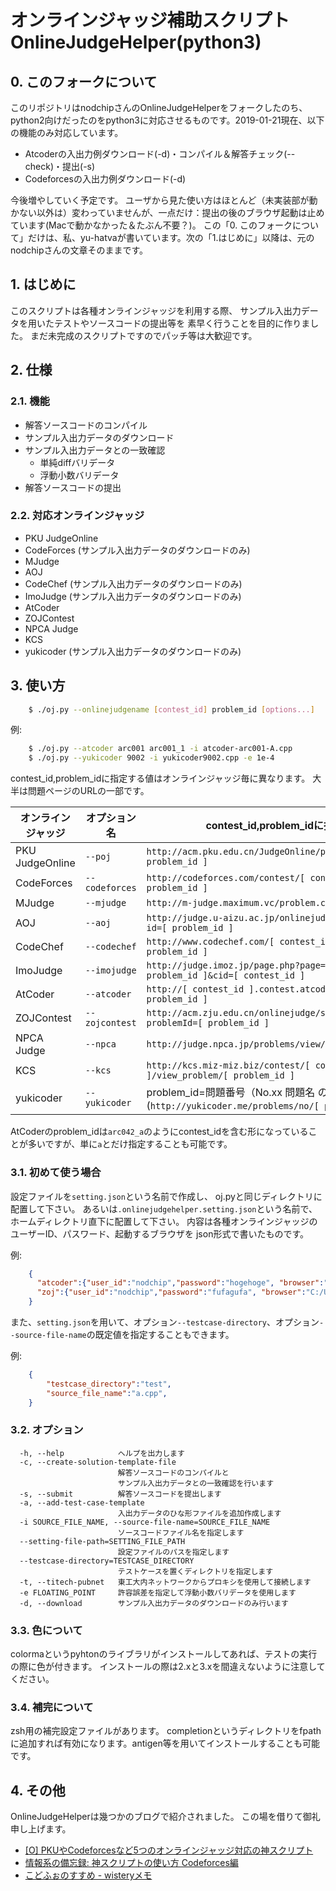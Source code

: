 # オンラインジャッジ補助スクリプト OnlineJudgeHelper(python3)

## 0. このフォークについて
このリポジトリはnodchipさんのOnlineJudgeHelperをフォークしたのち、python2向けだったのをpython3に対応させるものです。2019-01-21現在、以下の機能のみ対応しています。

- Atcoderの入出力例ダウンロード(-d)・コンパイル＆解答チェック(--check)・提出(-s)
- Codeforcesの入出力例ダウンロード(-d)

今後増やしていく予定です。
ユーザから見た使い方はほとんど（未実装部が動かない以外は）変わっていませんが、一点だけ：提出の後のブラウザ起動は止めています(Macで動かなかった＆たぶん不要？)。
この「0. このフォークについて」だけは、私、yu-hatvaが書いています。次の「1.はじめに」以降は、元のnodchipさんの文章そのままです。

## 1. はじめに
このスクリプトは各種オンラインジャッジを利用する際、
サンプル入出力データを用いたテストやソースコードの提出等を
素早く行うことを目的に作りました。
まだ未完成のスクリプトですのでパッチ等は大歓迎です。

## 2. 仕様

### 2.1. 機能
-   解答ソースコードのコンパイル
-   サンプル入出力データのダウンロード
-   サンプル入出力データとの一致確認
    -   単純diffバリデータ
    -   浮動小数バリデータ
-   解答ソースコードの提出

### 2.2. 対応オンラインジャッジ
-   PKU JudgeOnline
-   CodeForces (サンプル入出力データのダウンロードのみ)
-   MJudge
-   AOJ
-   CodeChef (サンプル入出力データのダウンロードのみ)
-   ImoJudge (サンプル入出力データのダウンロードのみ)
-   AtCoder
-   ZOJContest
-   NPCA Judge
-   KCS
-   yukicoder (サンプル入出力データのダウンロードのみ)

## 3. 使い方

``` sh
    $ ./oj.py --onlinejudgename [contest_id] problem_id [options...]
```

例:

``` sh
    $ ./oj.py --atcoder arc001 arc001_1 -i atcoder-arc001-A.cpp
    $ ./oj.py --yukicoder 9002 -i yukicoder9002.cpp -e 1e-4
```

contest\_id,problem\_idに指定する値はオンラインジャッジ毎に異なります。
大半は問題ページのURLの一部です。

オンラインジャッジ | オプション名   | contest_id,problem_idに指定する値
-------------------|----------------|--------------
PKU JudgeOnline    | `--poj`        | `http://acm.pku.edu.cn/JudgeOnline/problem?id=[ problem_id ]`
CodeForces         | `--codeforces` | `http://codeforces.com/contest/[ contest_id ]/problem/[ problem_id ]`
MJudge             | `--mjudge`     | `http://m-judge.maximum.vc/problem.cgi?pid=[ problem_id ]`
AOJ                | `--aoj`        | `http://judge.u-aizu.ac.jp/onlinejudge/description.jsp?id=[ problem_id ]`
CodeChef           | `--codechef`   | `http://www.codechef.com/[ contest_id ]/problems/[ problem_id ]`
ImoJudge           | `--imojudge`   | `http://judge.imoz.jp/page.php?page=view_problem&pid=[ problem_id ]&cid=[ contest_id ]`
AtCoder            | `--atcoder`    | `http://[ contest_id ].contest.atcoder.jp/tasks/[ problem_id ]`
ZOJContest         | `--zojcontest` | `http://acm.zju.edu.cn/onlinejudge/showContestProblem.do?problemId=[ problem_id ]`
NPCA Judge         | `--npca`       | `http://judge.npca.jp/problems/view/[ problem_id ]`
KCS                | `--kcs`        | `http://kcs.miz-miz.biz/contest/[ contest_id ]/view_problem/[ problem_id ]`
yukicoder          | `--yukicoder`  | problem\_id=問題番号（No.xx 問題名 のxx部分）(`http://yukicoder.me/problems/no/[ problem_id ]`)

AtCoderのproblem\_idは`arc042_a`のようにcontest\_idを含む形になっていることが多いですが、単に`a`とだけ指定することも可能です。

### 3.1. 初めて使う場合
設定ファイルを`setting.json`という名前で作成し、
oj.pyと同じディレクトリに配置して下さい。
あるいは`.onlinejudgehelper.setting.json`という名前で、ホームディレクトリ直下に配置して下さい。
内容は各種オンラインジャッジのユーザーID、パスワード、起動するブラウザを
json形式で書いたものです。

例:

``` json
    {
      "atcoder":{"user_id":"nodchip","password":"hogehoge", "browser":"C:/Users/nodchip/AppData/Local/Google/Chrome/Application/chrome.exe"},
      "zoj":{"user_id":"nodchip","password":"fufagufa", "browser":"C:/Users/nodchip/AppData/Local/Google/Chrome/Application/chrome.exe"}
    }
```

また、`setting.json`を用いて、オプション`--testcase-directory`、オプション`--source-file-name`の既定値を指定することもできます。

例:

``` json
    {
        "testcase_directory":"test",
        "source_file_name":"a.cpp",
    }
```

### 3.2. オプション

```
  -h, --help            ヘルプを出力します
  -c, --create-solution-template-file
                        解答ソースコードのコンパイルと
                        サンプル入出力データとの一致確認を行います
  -s, --submit          解答ソースコードを提出します
  -a, --add-test-case-template
                        入出力データのひな形ファイルを追加作成します
  -i SOURCE_FILE_NAME, --source-file-name=SOURCE_FILE_NAME
                        ソースコードファイル名を指定します
  --setting-file-path=SETTING_FILE_PATH
                        設定ファイルのパスを指定します
  --testcase-directory=TESTCASE_DIRECTORY
                        テストケースを置くディレクトリを指定します
  -t, --titech-pubnet   東工大内ネットワークからプロキシを使用して接続します
  -e FLOATING_POINT     許容誤差を指定して浮動小数バリデータを使用します
  -d, --download        サンプル入出力データのダウンロードのみ行います
```

### 3.3. 色について
colormaというpyhtonのライブラリがインストールしてあれば、テストの実行の際に色が付きます。
インストールの際は2.xと3.xを間違えないように注意してください。

### 3.4. 補完について
zsh用の補完設定ファイルがあります。
completionというディレクトリをfpathに追加すれば有効になります。antigen等を用いてインストールすることも可能です。


## 4. その他
OnlineJudgeHelperは幾つかのブログで紹介されました。
この場を借りて御礼申し上げます。

-   [\[O\] PKUやCodeforcesなど5つのオンラインジャッジ対応の神スクリプト](http://diary.overlasting.net/2011-02-12-1.html)
-   [情報系の備忘録: 神スクリプトの使い方 Codeforces編](http://joho-log.blogspot.jp/2011/08/codeforces.html)
-   [こどふぉのすすめ - wisteryメモ](http://d.hatena.ne.jp/wistery_k/20111226)
